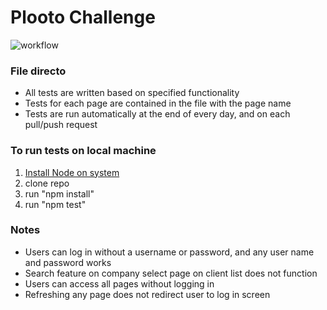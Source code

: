 # Plooto Challenge
![workflow](https://github.com/waleedrizwan/plooto_challenge/actions/workflows/node.js.yml/badge.svg)

### File directo
- All tests are written based on specified functionality 
- Tests for each page are contained in the file with the page name
- Tests are run automatically at the end of every day, and on each pull/push request 

### To run tests on local machine 

1. [Install Node on system](https://nodejs.org/en/download/)
2. clone repo
3. run "npm install"
4. run "npm test"

### Notes 
- Users can log in without a username or password, and any user name and password works
- Search feature on company select page on client list does not function 
- Users can access all pages without logging in
- Refreshing any page does not redirect user to log in screen




